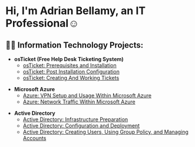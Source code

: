 <h1>Hi, I'm Adrian Bellamy, an IT Professional</a>☺</h1>

<h2>👨‍💻 Information Technology Projects:</h2>
 <p> 
</p>

- <b>osTicket (Free Help Desk Ticketing System)</b>
  - [osTicket: Prerequisites and Installation](https://github.com/AOBTenn/osTicket-Prerequisites-and-Installation.git)
  - [osTicket: Post Installation Configuration](https://github.com/AOBTenn/osTicket-Post-Installation-Configuration.git)
  - [osTicket: Creating And Working Tickets](https://github.com/AOBTenn/osTicket-Ticket-Lifecycle-Examples.git)
 <p> 
</p>

- <b>Microsoft Azure</b>
  - [Azure: VPN Setup and Usage Within Microsoft Azure](https://github.com/AOBTenn/VPN-Setup-and-Usage-Within-Microsoft-Azure.git)
  - [Azure: Network Traffic Within Microsoft Azure](https://github.com/AOBTenn/Networking-Ports-and-Protocols-Within-Microsoft-Azure.git)
 <p> 
</p>

- <b>Active Directory</b>
  - [Active Directory: Infrastructure Preparation](https://github.com/AOBTenn/Active-Directory-Installation-and-Infrastructure-Preparation.git)
  - [Active Directory: Configuration and Deployment](https://github.com/AOBTenn/Active-Directory-Deployment-and-Configuration.git)
  - [Active Directory: Creating Users, Using Group Policy, and Managing Accounts](https://github.com/AOBTenn/Active-Directory-Creating-Users-Using-Group-Policy-and-Managing-Accounts.git)
